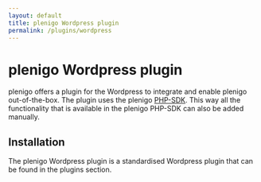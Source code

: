 ```yaml
---
layout: default
title: plenigo Wordpress plugin
permalink: /plugins/wordpress
---
```


# plenigo Wordpress plugin

plenigo offers a plugin for the Wordpress to integrate and enable plenigo out-of-the-box. The plugin uses the plenigo [PHP-SDK](https://github.com/plenigo/plenigo_php_sdk/wiki).
This way all the functionality that is available in the plenigo PHP-SDK can also be added manually.

## Installation 

The plenigo Wordpress plugin is a standardised Wordpress plugin that can be found in the plugins section.